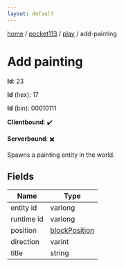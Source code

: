 ```yaml
---
layout: default
---
```


[home](/)  /  [pocket113](/protocol/pocket113)  /  [play](/protocol/pocket113/play)  /  add-painting

# Add painting

**Id**: 23

**Id** (hex): 17

**Id** (bin): 00010111

**Clientbound**: ✔️

**Serverbound**: ✖️

Spawns a painting entity in the world.

## Fields

Name | Type
---|---
entity id | varlong
runtime id | varlong
position | [blockPosition](/protocol/pocket113/types/block-position)
direction | varint
title | string

